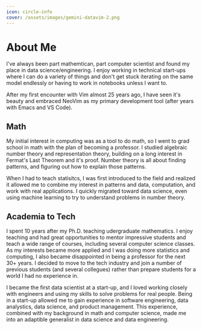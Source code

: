 ```yaml
---
icon: circle-info
cover: /assets/images/gemini-datavim-2.png
---
```


# About Me
I've always been part mathemtican, part computer scientist and found my place in data science/engineering. I enjoy working in technical start-ups where I can do a variety of things and don't get stuck iterating on the same model endlessly or having to work in notebooks unless I want to.

After my first encounter with Vim almost 25 years ago, I have seen it's beauty and embraced NeoVim as my primary development tool (after years with Emacs and VS Code).

## Math
My initial interest in computing was as a tool to do math, so I went to grad school in math with the plan of becoming a professor. I studied algebraic number theory and representation theory, building on a long interest in Fermat's Last Theorem and it's proof. Number theory is all about finding patterns, and figuring out how to explain those patterns.

When I had to teach statisitcs, I was first introduced to the field and realized it allowed me to combine my interest in patterns and data, computation, and work with real applications. I quickly migrated toward data science, even using machine learning to try to understand problems in number theory. 

## Academia to Tech
I spent 10 years after my Ph.D. teaching udergraduate mathematics. I enjoy teaching and had great opportunities to mentor impressive students and teach a wide range of courses, including several computer science classes. As my interests became more applied and I was doing more statistics and computing, I also became disappointed in being a professor for the next 30+ years. I decided to move to the tech industry and join a number of previous students (and several collegues) rather than prepare students for a world I had no experience in.

I became the first data scientist at a start-up, and I loved working closely with engineers and using my skills to solve problems for real people. Being in a start-up allowed me to gain experience in software engineering, data analystics, data science, and product management. This experience, combined with my background in math and computer science, made me into an adaptible generalist in data science and data engineering.
